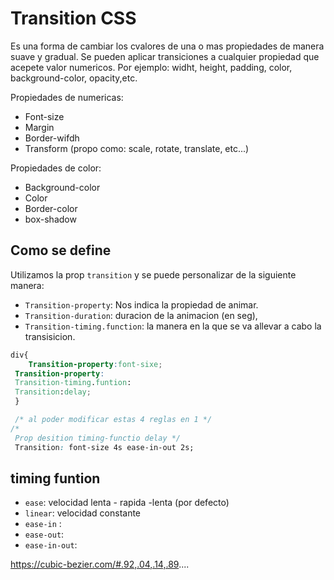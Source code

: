 # Transition CSS

Es una forma de cambiar los cvalores de una o mas propiedades de manera suave y gradual. Se pueden aplicar transiciones a cualquier propiedad que acepete valor numericos.
Por ejemplo: widht, height,  padding, color, background-color, opacity,etc.

Propiedades de numericas:
- Font-size
- Margin
- Border-wifdh
- Transform (propo como: scale, rotate, translate, etc...)

Propiedades de color:
- Background-color
- Color
- Border-color
- box-shadow

## Como se define
Utilizamos la prop `transition` y se puede personalizar de la siguiente manera:
- `Transition-property`: Nos indica la propiedad de animar.
- `Transition-duration`: duracion de la animacion (en seg),
- `Transition-timing.function`: la manera en la que se va allevar a cabo la transisicion.


``` CSS
div{
    Transition-property:font-sixe;
 Transition-property:
 Transition-timing.funtion: 
 Transition:delay;
 }

 /* al poder modificar estas 4 reglas en 1 */
/* 
 Prop desition timing-functio delay */
 Transition: font-size 4s ease-in-out 2s;
``` 
## timing funtion

- `ease`: velocidad lenta - rapida -lenta (por defecto)
- `linear`: velocidad constante
- `ease-in` :
- `ease-out`:
- `ease-in-out`:
 

 https://cubic-bezier.com/#.92,.04,.14,.89....
